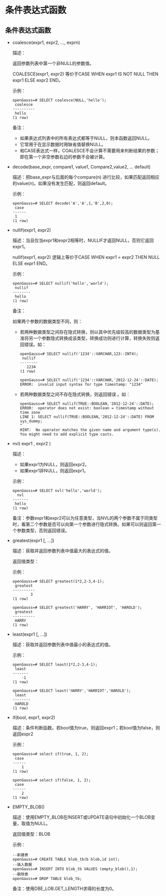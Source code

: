 # 条件表达式函数<a name="ZH-CN_TOPIC_0289900535"></a>

## 条件表达式函数<a name="zh-cn_topic_0283136903_zh-cn_topic_0237121986_zh-cn_topic_0059778809_s67706c61c09047c4bca384689f7f5c08"></a>

-   coalesce\(expr1, expr2, ..., exprn\)

    描述：

    返回参数列表中第一个非NULL的参数值。

    COALESCE\(expr1, expr2\) 等价于CASE WHEN expr1 IS NOT NULL THEN expr1 ELSE expr2 END。

    示例：

    ```
    openGauss=# SELECT coalesce(NULL,'hello');
     coalesce
    ----------
     hello
    (1 row)
    ```

    备注：

    -   如果表达式列表中的所有表达式都等于NULL，则本函数返回NULL。
    -   它常用于在显示数据时用缺省值替换NULL。
    -   和CASE表达式一样，COALESCE不会计算不需要用来判断结果的参数；即在第一个非空参数右边的参数不会被计算。

-   decode\(base\_expr, compare1, value1, Compare2,value2, … default\)

    描述：把base\_expr与后面的每个compare\(n\) 进行比较，如果匹配返回相应的value\(n\)。如果没有发生匹配，则返回default。

    示例：

    ```
    openGauss=# SELECT decode('A','A',1,'B',2,0);
     case
    ------
     1
    (1 row)
    ```

-   nullif\(expr1, expr2\)

    描述：当且仅当expr1和expr2相等时，NULLIF才返回NULL，否则它返回expr1。

    nullif\(expr1, expr2\) 逻辑上等价于CASE WHEN expr1 = expr2 THEN NULL ELSE expr1 END。

    示例：

    ```
    openGauss=# SELECT nullif('hello','world');
     nullif 
    --------
     hello
    (1 row)
    ```

    备注：

    如果两个参数的数据类型不同，则：

    -   若两种数据类型之间存在隐式转换，则以其中优先级较高的数据类型为基准将另一个参数隐式转换成该类型，转换成功则进行计算，转换失败则返回错误。如：

        ```
        openGauss=# SELECT nullif('1234'::VARCHAR,123::INT4);
         nullif 
        --------
           1234
        (1 row)
        ```

        ```
        openGauss=# SELECT nullif('1234'::VARCHAR,'2012-12-24'::DATE);
        ERROR:  invalid input syntax for type timestamp: "1234"
        ```

    -   若两种数据类型之间不存在隐式转换，则返回错误 。如：

        ```
        openGauss=# SELECT nullif(TRUE::BOOLEAN,'2012-12-24'::DATE);
        ERROR:  operator does not exist: boolean = timestamp without time zone
        LINE 1: SELECT nullif(TRUE::BOOLEAN,'2012-12-24'::DATE) FROM sys_dummy;
        ^
        HINT:  No operator matches the given name and argument type(s). You might need to add explicit type casts.
        ```


-   nvl\( expr1 , expr2 \)

    描述：

    -   如果expr1为NULL，则返回expr2。
    -   如果expr1非NULL，则返回expr1。

    示例：

    ```
    openGauss=# SELECT nvl('hello','world');
      nvl  
    -------
     hello
    (1 row)
    ```

    备注：参数expr1和expr2可以为任意类型，当NVL的两个参数不属于同类型时，看第二个参数是否可以向第一个参数进行隐式转换。如果可以则返回第一个参数类型，否则返回错误。

-   greatest\(expr1 \[, ...\]\)

    描述：获取并返回参数列表中值最大的表达式的值。

    返回值类型：

    示例：

    ```
    openGauss=# SELECT greatest(1*2,2-3,4-1);
     greatest 
    ----------
            3
    (1 row)
    ```

    ```
    openGauss=# SELECT greatest('HARRY', 'HARRIOT', 'HAROLD');
     greatest 
    ----------
     HARRY
    (1 row)
    ```

-   least\(expr1 \[, ...\]\)

    描述：获取并返回参数列表中值最小的表达式的值。

    示例：

    ```
    openGauss=# SELECT least(1*2,2-3,4-1);
     least 
    -------
        -1
    (1 row)
    ```

    ```
    openGauss=# SELECT least('HARRY','HARRIOT','HAROLD');
     least  
    --------
     HAROLD
    (1 row)
    ```

-   if\(bool, expr1, expr2\)

    描述：条件判断函数。若bool值为true，则返回expr1；若bool值为false，则返回expr2

    示例：

    ```
    openGauss=# select if(true, 1, 2);
     case
    ------
        1
    (1 row)
    ```
    ```
    openGauss=# select if(false, 1, 2);
     case
    ------
        2
    (1 row)
    ```

-   EMPTY\_BLOB\(\)

    描述：使用EMPTY\_BLOB在INSERT或UPDATE语句中初始化一个BLOB变量，取值为NULL。

    返回值类型：BLOB

    示例：

    ```
    --新建表
    openGauss=# CREATE TABLE blob_tb(b blob,id int);
    --插入数据
    openGauss=# INSERT INTO blob_tb VALUES (empty_blob(),1);
    --删除表
    openGauss=# DROP TABLE blob_tb;
    ```

    备注：使用DBE\_LOB.GET\_LENGTH求得的长度为0。


